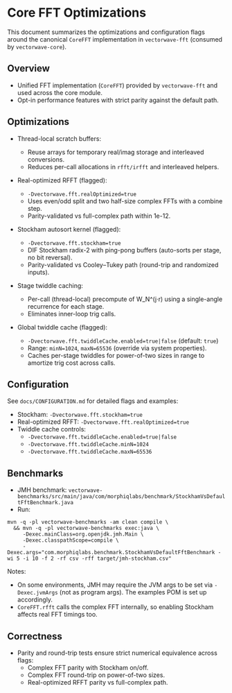 # Core FFT Optimizations

This document summarizes the optimizations and configuration flags around the canonical `CoreFFT` implementation in `vectorwave-fft` (consumed by `vectorwave-core`).

## Overview

- Unified FFT implementation (`CoreFFT`) provided by `vectorwave-fft` and used across the core module.
- Opt-in performance features with strict parity against the default path.

## Optimizations

- Thread-local scratch buffers:
  - Reuse arrays for temporary real/imag storage and interleaved conversions.
  - Reduces per-call allocations in `rfft/irfft` and interleaved helpers.

- Real-optimized RFFT (flagged):
  - `-Dvectorwave.fft.realOptimized=true`
  - Uses even/odd split and two half-size complex FFTs with a combine step.
  - Parity-validated vs full-complex path within 1e-12.

- Stockham autosort kernel (flagged):
  - `-Dvectorwave.fft.stockham=true`
  - DIF Stockham radix-2 with ping-pong buffers (auto-sorts per stage, no bit reversal).
  - Parity-validated vs Cooley–Tukey path (round-trip and randomized inputs).

- Stage twiddle caching:
  - Per-call (thread-local) precompute of W\_N^(j·r) using a single-angle recurrence for each stage.
  - Eliminates inner-loop trig calls.

- Global twiddle cache (flagged):
  - `-Dvectorwave.fft.twiddleCache.enabled=true|false` (default: `true`)
  - Range: `minN=1024`, `maxN=65536` (override via system properties).
  - Caches per-stage twiddles for power-of-two sizes in range to amortize trig cost across calls.

## Configuration

See `docs/CONFIGURATION.md` for detailed flags and examples:

- Stockham: `-Dvectorwave.fft.stockham=true`
- Real-optimized RFFT: `-Dvectorwave.fft.realOptimized=true`
- Twiddle cache controls:
  - `-Dvectorwave.fft.twiddleCache.enabled=true|false`
  - `-Dvectorwave.fft.twiddleCache.minN=1024`
  - `-Dvectorwave.fft.twiddleCache.maxN=65536`

## Benchmarks

- JMH benchmark: `vectorwave-benchmarks/src/main/java/com/morphiqlabs/benchmark/StockhamVsDefaultFftBenchmark.java`
- Run:
```
mvn -q -pl vectorwave-benchmarks -am clean compile \
  && mvn -q -pl vectorwave-benchmarks exec:java \
     -Dexec.mainClass=org.openjdk.jmh.Main \
     -Dexec.classpathScope=compile \
     -Dexec.args="com.morphiqlabs.benchmark.StockhamVsDefaultFftBenchmark -wi 5 -i 10 -f 2 -rf csv -rff target/jmh-stockham.csv"
```

Notes:
- On some environments, JMH may require the JVM args to be set via `-Dexec.jvmArgs` (not as program args). The examples POM is set up accordingly.
- `CoreFFT.rfft` calls the complex FFT internally, so enabling Stockham affects real FFT timings too.

## Correctness

- Parity and round-trip tests ensure strict numerical equivalence across flags:
  - Complex FFT parity with Stockham on/off.
  - Complex FFT round-trip on power-of-two sizes.
  - Real-optimized RFFT parity vs full-complex path.
